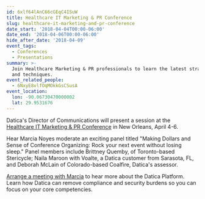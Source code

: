 ```yaml
---
id: 6xlf64lAnC66cGEqC4ISuW
title: Healthcare IT Marketing & PR Conference
slug: healthcare-it-marketing-and-pr-conference
date_start: '2018-04-04T00:00-06:00'
date_end: '2018-04-06T00:00-06:00'
hide_after_date: '2018-04-09'
event_tags:
  - Conferences
  - Presentations
summary: >-
  Join Healthcare Marketing & PR professionals to learn the latest strategies
  and techniques.
event_related_people:
  - 6NxyE8vlfOqMOkkGsCSusA
event_location:
  lon: -90.06730470000002
  lat: 29.9531676
---
```

Datica's Director of Communications will present a session at the  [Healthcare IT Marketing & PR Conference](https://www.healthitmarketingconference.com/events/2018-health-it-marketing-and-pr-conference "Healthcare IT Marketing & PR Conference") in New Orleans, April 4-6.

Hear Marcia Noyes moderate an exciting panel titled "Making Dollars and Sense of Conference Organizing: Rock your next event without losing sleep." Panel members include Brittney Quemby, of Toronto-based Stericycle; Naila Maroon with Voalte, a Datica customer from Sarasota, FL, and Deborah McLain of Colorado-based Coalfire, Datica's assessor. 

[Arrange a meeting with Marcia](mailto:press@datica.com) to hear more about the Datica Platform. Learn how Datica can remove compliance and security burdens so you can focus on your core competencies.
  